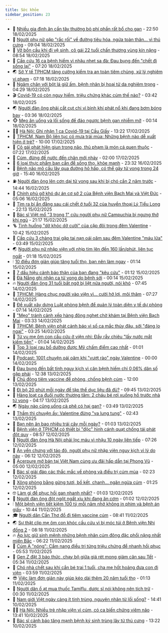 ```yaml
---
title: Sức khỏe
sidebar_position: 23
---
```


<!-- dantri-suc-khoe:START -->
- 🤔 [Nhiều gia đình ăn cần tây thường bỏ phí phần rất bổ cho gan](https://dantri.com.vn/suc-khoe/nhieu-gia-dinh-an-can-tay-thuong-bo-phi-phan-rat-bo-cho-gan-20250218143813583.htm) - 22:50 18/02/2025
- 🚦 [Người phụ nữ gặp &quot;rắc rối&quot; về đường tiêu hóa, ngứa toàn thân... vì thú cưng](https://dantri.com.vn/suc-khoe/nguoi-phu-nu-gap-rac-roi-ve-duong-tieu-hoa-ngua-toan-than-vi-thu-cung-20250218141745961.htm) - 09:04 18/02/2025
- 🤖 [Vỡ bồn cầu khi đi vệ sinh, cô gái 22 tuổi chấn thương vùng kín nặng](https://dantri.com.vn/suc-khoe/vo-bon-cau-khi-di-ve-sinh-co-gai-22-tuoi-chan-thuong-vung-kin-nang-20250218153910558.htm) - 08:54 18/02/2025
- 🐻 [Cấp cứu 16 ca bệnh hiểm vì nhậu nhẹt sa đà: Đau bụng đến &quot;chết đi sống lại&quot;](https://dantri.com.vn/suc-khoe/cap-cuu-16-ca-benh-hiem-vi-nhau-nhet-sa-da-dau-bung-den-chet-di-song-lai-20250218130214430.htm) - 07:20 18/02/2025
- 🌏 [Sở Y tế TPHCM tăng cường kiểm tra an toàn tiêm chủng, xử lý nghiêm vi phạm](https://dantri.com.vn/suc-khoe/so-y-te-tphcm-tang-cuong-kiem-tra-an-toan-tiem-chung-xu-ly-nghiem-vi-pham-20250218105044173.htm) - 07:18 18/02/2025
- 👺 [Ngâm chân với bột lá giữ ấm, bệnh nhân bị hoại tử da nghiêm trọng](https://dantri.com.vn/suc-khoe/ngam-chan-voi-bot-la-giu-am-benh-nhan-bi-hoai-tu-da-nghiem-trong-20250218112924937.htm) - 04:29 18/02/2025
- 🎬 [Covid-19 có còn nguy hiểm, triệu chứng khác cúm thế nào?](https://dantri.com.vn/suc-khoe/covid-19-co-con-nguy-hiem-trieu-chung-khac-cum-the-nao-20250218101531544.htm) - 03:42 18/02/2025
- 🌏 [Người đàn ông phải cắt cụt chi vì bình khí phát nổ khi đang bơm bóng bay](https://dantri.com.vn/suc-khoe/nguoi-dan-ong-phai-cat-cut-chi-vi-binh-khi-phat-no-khi-dang-bom-bong-bay-20250218103628589.htm) - 03:36 18/02/2025
- 🐵 [Mẹo ăn uống và lối sống để đảo ngược bệnh gan nhiễm mỡ](https://dantri.com.vn/suc-khoe/meo-an-uong-va-loi-song-de-dao-nguoc-benh-gan-nhiem-mo-20250217154340774.htm) - 00:14 18/02/2025
- 👨‍🏫 [Hà Nội: Ghi nhận 1 ca Covid-19 tại Cầu Giấy](https://dantri.com.vn/suc-khoe/ha-noi-ghi-nhan-1-ca-covid-19-tai-cau-giay-20250217195551305.htm) - 13:22 17/02/2025
- 🤗 [TPHCM, Nam Bộ liên tục có mưa trái mùa: Những bệnh nào dễ xuất hiện ở trẻ?](https://dantri.com.vn/suc-khoe/tphcm-nam-bo-lien-tuc-co-mua-trai-mua-nhung-benh-nao-de-xuat-hien-o-tre-20250217105219606.htm) - 10:00 17/02/2025
- 🫶 [Cô gái phát hiện giun trong não, thủ phạm là món cá quen thuộc](https://dantri.com.vn/suc-khoe/co-gai-phat-hien-giun-trong-nao-thu-pham-la-mon-ca-quen-thuoc-20250217074808769.htm) - 07:22 17/02/2025
- 🙉 [Cúm, đừng để nước đến chân mới nhảy](https://dantri.com.vn/suc-khoe/cum-dung-de-nuoc-den-chan-moi-nhay-20250214185656397.htm) - 02:00 17/02/2025
- 🦅 [6 loại thực phẩm bạn cần để sống thọ, khỏe mạnh](https://dantri.com.vn/suc-khoe/6-loai-thuc-pham-ban-can-de-song-tho-khoe-manh-20250216200736031.htm) - 23:32 16/02/2025
- 🐘 [Bệnh não mô cầu lây qua đường hô hấp, có thể gây tử vong trong 24 giờ](https://dantri.com.vn/suc-khoe/benh-nao-mo-cau-lay-qua-duong-ho-hap-co-the-gay-tu-vong-trong-24-gio-20250216223942267.htm) - 15:40 16/02/2025
- ⛽️ [Người đàn ông lên cơn dại tử vong sau khi bị chó cắn 2 năm trước](https://dantri.com.vn/suc-khoe/nguoi-dan-ong-len-con-dai-tu-vong-sau-khi-bi-cho-can-2-nam-truoc-20250216184054027.htm) - 14:44 16/02/2025
- 🤡 [Chính phủ gỡ khó dự án cơ sở 2 của Bệnh viện Bạch Mai và Việt Đức](https://dantri.com.vn/suc-khoe/chinh-phu-go-kho-du-an-co-so-2-cua-benh-vien-bach-mai-va-viet-duc-20250216120154469.htm) - 05:06 16/02/2025
- 💼 [Tìm ra bí ẩn đằng sau cái chết ở tuổi 32 của huyền thoại Lý Tiểu Long](https://dantri.com.vn/suc-khoe/tim-ra-bi-an-dang-sau-cai-chet-o-tuoi-32-cua-huyen-thoai-ly-tieu-long-20250215205116377.htm) - 22:13 15/02/2025
- 🤔 [Bác sĩ Việt mổ &quot;3 trong 1&quot; cứu người phụ nữ Campuchia bị ngưng thở khi ngủ](https://dantri.com.vn/suc-khoe/bac-si-viet-mo-3-trong-1-cuu-nguoi-phu-nu-campuchia-bi-ngung-tho-khi-ngu-20250215194309192.htm) - 21:17 15/02/2025
- 🪜 [Tình huống &quot;dở khóc dở cười&quot; của cặp đôi trong đêm Valentine](https://dantri.com.vn/suc-khoe/tinh-huong-do-khoc-do-cuoi-cua-cap-doi-trong-dem-valentine-20250215103506355.htm) - 10:42 15/02/2025
- 📝 [Cấp cứu 3 chàng trai gặp tai nạn oái oăm sau đêm Valentine &quot;máu lửa&quot;](https://dantri.com.vn/suc-khoe/cap-cuu-3-chang-trai-gap-tai-nan-oai-oam-sau-dem-valentine-mau-lua-20250215010207767.htm) - 03:49 15/02/2025
- 🌏 [Người phụ nữ nhập viện với nhịp tim lên đến 160 lần/phút, liên tục ngất](https://dantri.com.vn/suc-khoe/nguoi-phu-nu-nhap-vien-voi-nhip-tim-len-den-160-lanphut-lien-tuc-ngat-20250214191327087.htm) - 01:18 15/02/2025
- 🕯 [10 điều đơn giản giúp tăng tuổi thọ, bạn nên làm ngay](https://dantri.com.vn/suc-khoe/10-dieu-don-gian-giup-tang-tuoi-tho-ban-nen-lam-ngay-20250214211906151.htm) - 01:14 15/02/2025
- 🦍 [7 dấu hiệu cảnh báo thận của bạn đang &quot;kêu cứu&quot;](https://dantri.com.vn/suc-khoe/7-dau-hieu-canh-bao-than-cua-ban-dang-keu-cuu-20250214213838267.htm) - 01:12 15/02/2025
- 🌈 [Đà Nẵng ghi nhận ca tử vong do bệnh sởi](https://dantri.com.vn/suc-khoe/da-nang-ghi-nhan-ca-tu-vong-do-benh-soi-20250214182500693.htm) - 00:14 15/02/2025
- 🔥 [Người đàn ông 31 tuổi bất ngờ bị liệt nửa người, nói khó](https://dantri.com.vn/suc-khoe/nguoi-dan-ong-31-tuoi-bat-ngo-bi-liet-nua-nguoi-noi-kho-20250214143716662.htm) - 07:45 14/02/2025
- 🌊 [TPHCM: Hàng chục người vào viện vì… cười hở lợi, môi thâm](https://dantri.com.vn/suc-khoe/tphcm-hang-chuc-nguoi-vao-vien-vi-cuoi-ho-loi-moi-tham-20250212161225121.htm) - 07:27 14/02/2025
- 🚦 [Đề xuất xây dựng Luật phòng bệnh để quản lý toàn diện y tế dự phòng](https://dantri.com.vn/suc-khoe/de-xuat-xay-dung-luat-phong-benh-de-quan-ly-toan-dien-y-te-du-phong-20250214135433015.htm) - 07:14 14/02/2025
- 🤖 [&quot;Mẹo&quot; tránh cảnh xếp hàng đông nghẹt chờ khám tại Bệnh viện Bạch Mai](https://dantri.com.vn/suc-khoe/meo-tranh-canh-xep-hang-dong-nghet-cho-kham-tai-benh-vien-bach-mai-20250214083842573.htm) - 03:33 14/02/2025
- 🤡 [TPHCM: Bệnh viện phát cảnh báo vì số ca mắc thủy đậu, sởi &quot;đáng lo ngại&quot;](https://dantri.com.vn/suc-khoe/tphcm-benh-vien-phat-canh-bao-vi-so-ca-mac-thuy-dau-soi-dang-lo-ngai-20250214094545289.htm) - 03:25 14/02/2025
- 💂 [Từ vụ mẹ ôm con cầu cứu ở viện nhi: Đầy rẫy chiêu &quot;lấy nước mắt kiếm tiền&quot;](https://dantri.com.vn/suc-khoe/tu-vu-me-om-con-cau-cuu-o-vien-nhi-day-ray-chieu-lay-nuoc-mat-kiem-tien-20250214003707266.htm) - 01:04 14/02/2025
- 🦄 [Top 3 loại rau bổ dưỡng được Mỹ chấm điểm cao nhất](https://dantri.com.vn/suc-khoe/top-3-loai-rau-bo-duong-duoc-my-cham-diem-cao-nhat-20250213221739645.htm) - 01:01 14/02/2025
- 🧠 [Podcast: 1001 chuyện oái oăm khi &quot;vượt rào&quot; ngày Valentine](https://dantri.com.vn/suc-khoe/podcast-1001-chuyen-oai-oam-khi-vuot-rao-ngay-valentine-20250213175359157.htm) - 00:00 14/02/2025
- 🤖 [Đau bụng đến bất tỉnh nguy kịch vì căn bệnh hiếm chỉ 0,06% dân số gặp phải](https://dantri.com.vn/suc-khoe/dau-bung-den-bat-tinh-nguy-kich-vi-can-benh-hiem-chi-006-dan-so-gap-phai-20250213181731670.htm) - 12:38 13/02/2025
- 💼 [Chủ động tiêm vaccine để phòng, chống bệnh cúm](https://dantri.com.vn/suc-khoe/chu-dong-tiem-vaccine-de-phong-chong-benh-cum-20250213181217444.htm) - 12:00 13/02/2025
- 🧰 [Đi bộ 20 phút mỗi ngày để tập thể dục liệu đã đủ?](https://dantri.com.vn/suc-khoe/di-bo-20-phut-moi-ngay-de-tap-the-duc-lieu-da-du-20250210150344446.htm) - 09:45 13/02/2025
- 🎉 [Hàng loạt ca đuối nước thương tâm: 2 cháu bé rơi xuống hồ trước nhà tử vong](https://dantri.com.vn/suc-khoe/hang-loat-ca-duoi-nuoc-thuong-tam-2-chau-be-roi-xuong-ho-truoc-nha-tu-vong-20250213110820236.htm) - 04:17 13/02/2025
- 🌏 [Ngày nào cũng uống cà phê có hại gan?](https://dantri.com.vn/suc-khoe/ngay-nao-cung-uong-ca-phe-co-hai-gan-20250213090435685.htm) - 03:49 13/02/2025
- 📝 [Thầm thì chuyện ấy: Valentine đừng &quot;va lung tung&quot;](https://dantri.com.vn/suc-khoe/tham-thi-chuyen-ay-valentine-dung-va-lung-tung-20250213083214888.htm) - 02:43 13/02/2025
- 🧠 [Bạn nên ăn bao nhiêu trái cây mỗi ngày?](https://dantri.com.vn/suc-khoe/ban-nen-an-bao-nhieu-trai-cay-moi-ngay-20250210141052830.htm) - 01:03 13/02/2025
- 🚀 [Bệnh viện ở TPHCM có thiết bị &quot;độc&quot; hình cánh quạt chống tái phát đột quỵ](https://dantri.com.vn/suc-khoe/benh-vien-o-tphcm-co-thiet-bi-doc-hinh-canh-quat-chong-tai-phat-dot-quy-20250212132358727.htm) - 08:57 12/02/2025
- 💯 [Người đàn ông Hà Nội phải lọc máu vì nhậu 10 ngày liên tiếp](https://dantri.com.vn/suc-khoe/nguoi-dan-ong-ha-noi-phai-loc-mau-vi-nhau-10-ngay-lien-tiep-20250212110102102.htm) - 07:26 12/02/2025
- 🫶 [Ăn yến chưng với táo đỏ, người phụ nữ nhập viện nguy kịch vì lý do này](https://dantri.com.vn/suc-khoe/an-yen-chung-voi-tao-do-nguoi-phu-nu-nhap-vien-nguy-kich-vi-ly-do-nay-20250212131144882.htm) - 06:12 12/02/2025
- 👹 [Acerpure mở bán tại Việt Nam cùng ưu đãi hấp dẫn tại Phong Vũ](https://dantri.com.vn/suc-khoe/acerpure-mo-ban-tai-viet-nam-cung-uu-dai-hap-dan-tai-phong-vu-20250212115058354.htm) - 05:00 12/02/2025
- 🤩 [Bác sĩ giải đáp các thắc mắc về phòng và điều trị cúm mùa](https://dantri.com.vn/suc-khoe/bac-si-giai-dap-cac-thac-mac-ve-phong-va-dieu-tri-cum-mua-20250212084341554.htm) - 02:23 12/02/2025
- 🌊 [Xông phòng bằng gừng tươi, bồ kết, chanh... ngăn ngừa cúm](https://dantri.com.vn/suc-khoe/xong-phong-bang-gung-tuoi-bo-ket-chanh-ngan-ngua-cum-20250212082324257.htm) - 01:25 12/02/2025
- 🤓 [Làm gì để phục hồi gan nhanh nhất?](https://dantri.com.vn/suc-khoe/lam-gi-de-phuc-hoi-gan-nhanh-nhat-20250211114705191.htm) - 01:03 12/02/2025
- 🌝 [Người đàn ông đột ngột ngất xỉu khi đang ăn cơm](https://dantri.com.vn/suc-khoe/nguoi-dan-ong-dot-ngot-ngat-xiu-khi-dang-an-com-20250211194213361.htm) - 01:02 12/02/2025
- 🕯 [Một bệnh viện tiết kiệm 100 tỷ mỗi năm nhờ không in phim và bệnh án giấy](https://dantri.com.vn/suc-khoe/mot-benh-vien-tiet-kiem-100-ty-moi-nam-nho-khong-in-phim-va-benh-an-giay-20250211174329274.htm) - 10:44 11/02/2025
- 🎓 [Người dân Cần Thơ đổ đi tiêm vaccine cúm](https://dantri.com.vn/suc-khoe/nguoi-dan-can-tho-do-di-tiem-vaccine-cum-20250211141842491.htm) - 08:41 11/02/2025
- 🌏 [Sự thật clip mẹ ôm con khóc cầu cứu vì bị móc túi ở Bệnh viện Nhi đồng 2](https://dantri.com.vn/suc-khoe/su-that-clip-me-om-con-khoc-cau-cuu-vi-bi-moc-tui-o-benh-vien-nhi-dong-2-20250211150940111.htm) - 08:18 11/02/2025
- 🔥 [Áp lực giữ sinh mệnh những bệnh nhân cúm đông đặc phổi nặng nhất miền Bắc](https://dantri.com.vn/suc-khoe/ap-luc-giu-sinh-menh-nhung-benh-nhan-cum-dong-dac-phoi-nang-nhat-mien-bac-20250211124531847.htm) - 06:22 11/02/2025
- 📝 [Cúm A &quot;nóng&quot;: Cẩm nang điều trị từng triệu chứng để nhanh hồi phục](https://dantri.com.vn/suc-khoe/cum-a-nong-cam-nang-dieu-tri-tung-trieu-chung-de-nhanh-hoi-phuc-20250210205212354.htm) - 05:53 11/02/2025
- 🧠 [Gen Z đặt 3 báo thức, chạy bộ giữa giá rét mong giảm cân sau Tết](https://dantri.com.vn/suc-khoe/gen-z-dat-3-bao-thuc-chay-bo-giua-gia-ret-mong-giam-can-sau-tet-20250208104234074.htm) - 05:34 11/02/2025
- 🦅 [Chó nhà chết sau khi cắn bé trai 1 tuổi, cha mẹ hốt hoảng đưa con đi viện](https://dantri.com.vn/suc-khoe/cho-nha-chet-sau-khi-can-be-trai-1-tuoi-cha-me-hot-hoang-dua-con-di-vien-20250211101904534.htm) - 03:59 11/02/2025
- 😎 [Việc làm đơn giản này giúp kéo dài thêm 20 năm tuổi thọ](https://dantri.com.vn/suc-khoe/viec-lam-don-gian-nay-giup-keo-dai-them-20-nam-tuoi-tho-20250210170640150.htm) - 01:13 11/02/2025
- 🎉 [Người dân ồ ạt mua thuốc Tamiflu, dược sĩ nói không nên tích trữ](https://dantri.com.vn/suc-khoe/nguoi-dan-o-at-mua-thuoc-tamiflu-duoc-si-noi-khong-nen-tich-tru-20250210233718614.htm) - 00:30 11/02/2025
- 🫣 [Nam giới Việt ngày càng ít tinh trùng, nguyên nhân từ lối sống?](https://dantri.com.vn/suc-khoe/nam-gioi-viet-ngay-cang-it-tinh-trung-nguyen-nhan-tu-loi-song-20250210214109358.htm) - 14:41 10/02/2025
- 🧑‍🏫 [Hà Nội: Nhiều trẻ nhập viện vì cúm, có ca biến chứng viêm não](https://dantri.com.vn/suc-khoe/ha-noi-nhieu-tre-nhap-vien-vi-cum-co-ca-bien-chung-viem-nao-20250210203311577.htm) - 13:41 10/02/2025
- 🥷 [Bác sĩ cảnh báo tăng mạnh bệnh ký sinh trùng lây từ thú cưng](https://dantri.com.vn/suc-khoe/bac-si-canh-bao-tang-manh-benh-ky-sinh-trung-lay-tu-thu-cung-20250210185143703.htm) - 13:22 10/02/2025<!-- dantri-suc-khoe:END -->
